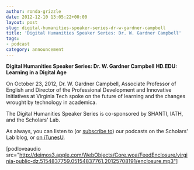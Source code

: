 ```yaml
---
author: ronda-grizzle
date: 2012-12-10 13:05:22+00:00
layout: post
slug: digital-humanities-speaker-series-dr-w-gardner-campbell
title: 'Digital Humanities Speaker Series: Dr. W. Gardner Campbell'
tags:
- podcast
category: announcement
---
```


**Digital Humanities Speaker Series: Dr. W. Gardner Campbell**
**HD.EDU: Learning in a Digital Age**

On October 23, 2012, Dr. W. Gardner Campbell, Associate Professor of English and  Director of the Professional Development and Innovative Initiatives at Virginia Tech spoke on the future of learning and the changes wrought by technology in academica.

The Digital Humanities Speaker Series is co-sponsored by SHANTI, IATH, and the Scholars' Lab.

As always, you can listen to (or [subscribe to](https://scholarslab.org/category/podcasts/)) our podcasts on the Scholars' Lab blog, or [on iTunesU](http://itunes.apple.com/us/itunes-u/scholars-lab-speaker-series/id401906619).

[podloveaudio src="http://deimos3.apple.com/WebObjects/Core.woa/FeedEnclosure/virginia-public-dz.5154837759.05154837761.20125708191/enclosure.mp3"]

